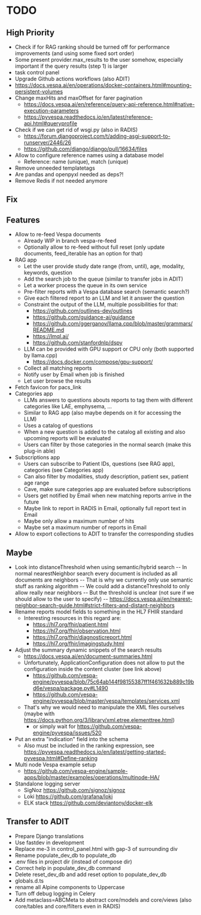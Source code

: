 # TODO

## High Priority

- Check if for RAG ranking should be turned off for performance improvements (and using some fixed sort order)
- Some present provider.max_results to the user somehow, especially important if the query results (step 1) is larger
- task control panel
- Upgrade Github actions workflows (also ADIT)
- <https://docs.vespa.ai/en/operations/docker-containers.html#mounting-persistent-volumes>
- Change maxHits and maxOffset for farer pagination
  - <https://docs.vespa.ai/en/reference/query-api-reference.html#native-execution-parameters>
  - <https://pyvespa.readthedocs.io/en/latest/reference-api.html#queryprofile>
- Check if we can get rid of wsgi.py (also in RADIS)
  - <https://forum.djangoproject.com/t/adding-asgi-support-to-runserver/2446/26>
  - <https://github.com/django/django/pull/16634/files>
- Allow to configure reference names using a database model
  - Reference: name (unique), match (unique)
- Remove unneeded templatetags
- Are pandas and openpyxl needed as deps?!
- Remove Redis if not needed anymore

## Fix

## Features

- Allow to re-feed Vespa documents
  - Already WIP in branch vespa-re-feed
  - Optionally allow to re-feed without full reset (only update documents, feed_iterable has an option for that)
- RAG app
  - Let the user provide study date range (from, until), age, modality, keywords, question
  - Add the search job to the queue (similar to transfer jobs in ADIT)
  - Let a worker process the queue in its own service
  - Pre-filter reports with a Vespa database search (semantic search?)
  - Give each filtered report to an LLM and let it answer the question
  - Constraint the output of the LLM, multiple possibilities for that:
    - <https://github.com/outlines-dev/outlines>
    - <https://github.com/guidance-ai/guidance>
    - <https://github.com/ggerganov/llama.cpp/blob/master/grammars/README.md>
    - <https://lmql.ai/>
    - <https://github.com/stanfordnlp/dspy>
  - LLM can be provided with GPU support or CPU only (both supported by llama.cpp)
    - <https://docs.docker.com/compose/gpu-support/>
  - Collect all matching reports
  - Notify user by Email when job is finished
  - Let user browse the results
- Fetch favicon for pacs_link
- Categories app
  - LLMs answers to questions abouts reports to tag them with different categories like LAE, emphysema, ...
  - Similar to RAG app (also maybe depends on it for accessing the LLM)
  - Uses a catalog of questions
  - When a new question is added to the catalog all existing and also upcoming reports will be evaluated
  - Users can filter by those categories in the normal search (make this plug-in able)
- Subscriptions app
  - Users can subscribe to Patient IDs, questions (see RAG app), categories (see Categories app)
  - Can also filter by modalities, study description, patient sex, patient age range
  - Cave, make sure categories app are evaluated before subscriptions
  - Users get notified by Email when new matching reports arrive in the future
  - Maybe link to report in RADIS in Email, optionally full report text in Email
  - Maybe only allow a maximum number of hits
  - Maybe set a maximum number of reports in Email
- Allow to export collections to ADIT to transfer the corresponding studies

## Maybe

- Look into distanceThreshold when using semantic/hybrid search
  -- In normal nearestNeighbor search every document is included as all documents are neighbors
  -- That is why we currently only use semantic stuff as ranking algorithm
  -- We could add a distanceThreshold to only allow really near neighbors
  -- But the threshold is unclear (not sure if we should allow to the user to specify)
  -- <https://docs.vespa.ai/en/nearest-neighbor-search-guide.html#strict-filters-and-distant-neighbors>
- Rename reports model fields to something in the HL7 FHIR standard
  - Interesting resources in this regard are:
    - <https://hl7.org/fhir/patient.html>
    - <https://hl7.org/fhir/observation.html>
    - <https://hl7.org/fhir/diagnosticreport.html>
    - <https://hl7.org/fhir/imagingstudy.html>
- Adjust the summary dynamic snippets of the search results
  - <https://docs.vespa.ai/en/document-summaries.html>
  - Unfortunately, ApplicationConfiguration does not allow to put the configuration inside the content cluster (see link above)
    - <https://github.com/vespa-engine/pyvespa/blob/75c64ab144f98155387ff1f461632b889c19bd6e/vespa/package.py#L1490>
    - <https://github.com/vespa-engine/pyvespa/blob/master/vespa/templates/services.xml>
  - That's why we would need to manipulate the XML files ourselves (maybe with <https://docs.python.org/3/library/xml.etree.elementtree.html>)
    - or simply wait for <https://github.com/vespa-engine/pyvespa/issues/520>
- Put an extra "indication" field into the schema
  - Also must be included in the ranking expression, see <https://pyvespa.readthedocs.io/en/latest/getting-started-pyvespa.html#Define-ranking>
- Multi node Vespa example setup
  - <https://github.com/vespa-engine/sample-apps/blob/master/examples/operations/multinode-HA/>
- Standalone logging server
  - SigNoz <https://github.com/signoz/signoz>
  - Loki <https://github.com/grafana/loki>
  - ELK stack <https://github.com/deviantony/docker-elk>

## Transfer to ADIT

- Prepare Django translations
- Use fastdev in development
- Replace me-3 in control_panel.html with gap-3 of surrounding div
- Rename populate_dev_db to populate_db
- .env files in project dir (instead of compose dir)
- Correct help in populate_dev_db command
- Delete reset_dev_db and add reset option to populate_dev_db
- globals.d.ts
- rename all Alpine components to Uppercase
- Turn off debug logging in Celery
- Add metaclass=ABCMeta to abstract core/models and core/views (also core/tables and core/filters even in RADIS)
